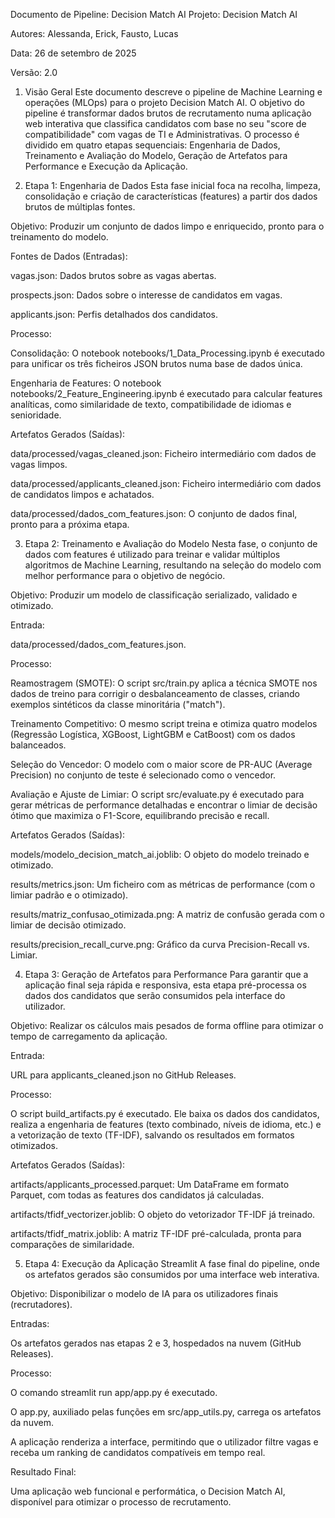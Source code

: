 Documento de Pipeline: Decision Match AI
Projeto: Decision Match AI

Autores: Alessanda, Erick, Fausto, Lucas

Data: 26 de setembro de 2025

Versão: 2.0

1. Visão Geral
Este documento descreve o pipeline de Machine Learning e operações (MLOps) para o projeto Decision Match AI. O objetivo do pipeline é transformar dados brutos de recrutamento numa aplicação web interativa que classifica candidatos com base no seu "score de compatibilidade" com vagas de TI e Administrativas. O processo é dividido em quatro etapas sequenciais: Engenharia de Dados, Treinamento e Avaliação do Modelo, Geração de Artefatos para Performance e Execução da Aplicação.

2. Etapa 1: Engenharia de Dados
Esta fase inicial foca na recolha, limpeza, consolidação e criação de características (features) a partir dos dados brutos de múltiplas fontes.

Objetivo: Produzir um conjunto de dados limpo e enriquecido, pronto para o treinamento do modelo.

Fontes de Dados (Entradas):

vagas.json: Dados brutos sobre as vagas abertas.

prospects.json: Dados sobre o interesse de candidatos em vagas.

applicants.json: Perfis detalhados dos candidatos.

Processo:

Consolidação: O notebook notebooks/1_Data_Processing.ipynb é executado para unificar os três ficheiros JSON brutos numa base de dados única.

Engenharia de Features: O notebook notebooks/2_Feature_Engineering.ipynb é executado para calcular features analíticas, como similaridade de texto, compatibilidade de idiomas e senioridade.

Artefatos Gerados (Saídas):

data/processed/vagas_cleaned.json: Ficheiro intermediário com dados de vagas limpos.

data/processed/applicants_cleaned.json: Ficheiro intermediário com dados de candidatos limpos e achatados.

data/processed/dados_com_features.json: O conjunto de dados final, pronto para a próxima etapa.

3. Etapa 2: Treinamento e Avaliação do Modelo
Nesta fase, o conjunto de dados com features é utilizado para treinar e validar múltiplos algoritmos de Machine Learning, resultando na seleção do modelo com melhor performance para o objetivo de negócio.

Objetivo: Produzir um modelo de classificação serializado, validado e otimizado.

Entrada:

data/processed/dados_com_features.json.

Processo:

Reamostragem (SMOTE): O script src/train.py aplica a técnica SMOTE nos dados de treino para corrigir o desbalanceamento de classes, criando exemplos sintéticos da classe minoritária ("match").

Treinamento Competitivo: O mesmo script treina e otimiza quatro modelos (Regressão Logística, XGBoost, LightGBM e CatBoost) com os dados balanceados.

Seleção do Vencedor: O modelo com o maior score de PR-AUC (Average Precision) no conjunto de teste é selecionado como o vencedor.

Avaliação e Ajuste de Limiar: O script src/evaluate.py é executado para gerar métricas de performance detalhadas e encontrar o limiar de decisão ótimo que maximiza o F1-Score, equilibrando precisão e recall.

Artefatos Gerados (Saídas):

models/modelo_decision_match_ai.joblib: O objeto do modelo treinado e otimizado.

results/metrics.json: Um ficheiro com as métricas de performance (com o limiar padrão e o otimizado).

results/matriz_confusao_otimizada.png: A matriz de confusão gerada com o limiar de decisão otimizado.

results/precision_recall_curve.png: Gráfico da curva Precision-Recall vs. Limiar.

4. Etapa 3: Geração de Artefatos para Performance
Para garantir que a aplicação final seja rápida e responsiva, esta etapa pré-processa os dados dos candidatos que serão consumidos pela interface do utilizador.

Objetivo: Realizar os cálculos mais pesados de forma offline para otimizar o tempo de carregamento da aplicação.

Entrada:

URL para applicants_cleaned.json no GitHub Releases.

Processo:

O script build_artifacts.py é executado. Ele baixa os dados dos candidatos, realiza a engenharia de features (texto combinado, níveis de idioma, etc.) e a vetorização de texto (TF-IDF), salvando os resultados em formatos otimizados.

Artefatos Gerados (Saídas):

artifacts/applicants_processed.parquet: Um DataFrame em formato Parquet, com todas as features dos candidatos já calculadas.

artifacts/tfidf_vectorizer.joblib: O objeto do vetorizador TF-IDF já treinado.

artifacts/tfidf_matrix.joblib: A matriz TF-IDF pré-calculada, pronta para comparações de similaridade.

5. Etapa 4: Execução da Aplicação Streamlit
A fase final do pipeline, onde os artefatos gerados são consumidos por uma interface web interativa.

Objetivo: Disponibilizar o modelo de IA para os utilizadores finais (recrutadores).

Entradas:

Os artefatos gerados nas etapas 2 e 3, hospedados na nuvem (GitHub Releases).

Processo:

O comando streamlit run app/app.py é executado.

O app.py, auxiliado pelas funções em src/app_utils.py, carrega os artefatos da nuvem.

A aplicação renderiza a interface, permitindo que o utilizador filtre vagas e receba um ranking de candidatos compatíveis em tempo real.

Resultado Final:

Uma aplicação web funcional e performática, o Decision Match AI, disponível para otimizar o processo de recrutamento.